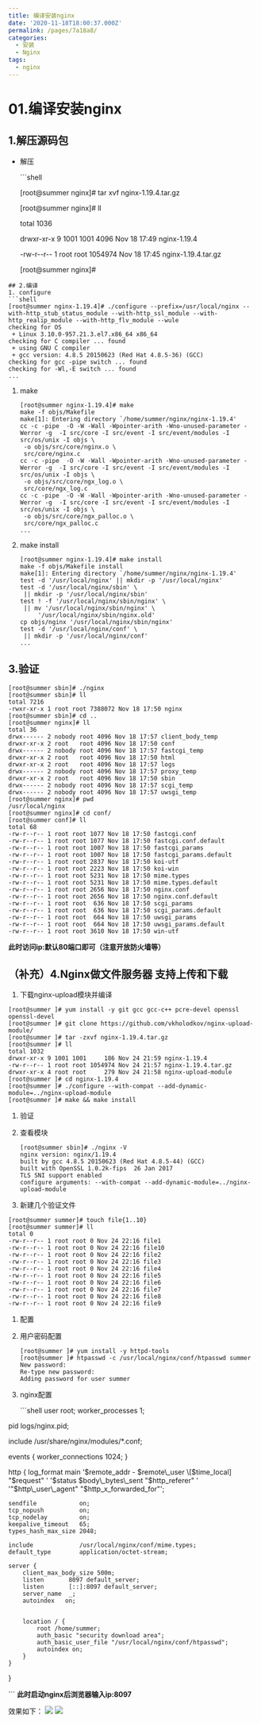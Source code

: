 ```yaml
---
title: 编译安装nginx
date: '2020-11-18T18:00:37.000Z'
permalink: /pages/7a18a8/
categories:
  - 安装
  - Nginx
tags:
  - nginx
---
```


# 01.编译安装nginx

## 1.解压源码包

* 解压

  \`\`\`shell

  \[root@summer nginx\]\# tar xvf nginx-1.19.4.tar.gz

  \[root@summer nginx\]\# ll

  total 1036

  drwxr-xr-x 9 1001 1001    4096 Nov 18 17:49 nginx-1.19.4

  -rw-r--r-- 1 root root 1054974 Nov 18 17:45 nginx-1.19.4.tar.gz

  \[root@summer nginx\]\# 

```text
## 2.编译
1. configure
```shell
[root@summer nginx-1.19.4]# ./configure --prefix=/usr/local/nginx --with-http_stub_status_module --with-http_ssl_module --with-http_realip_module --with-http_flv_module --wule
checking for OS
 + Linux 3.10.0-957.21.3.el7.x86_64 x86_64
checking for C compiler ... found
 + using GNU C compiler
 + gcc version: 4.8.5 20150623 (Red Hat 4.8.5-36) (GCC) 
checking for gcc -pipe switch ... found
checking for -Wl,-E switch ... found
...
```

1. make

   ```text
   [root@summer nginx-1.19.4]# make
   make -f objs/Makefile
   make[1]: Entering directory `/home/summer/nginx/nginx-1.19.4'
   cc -c -pipe  -O -W -Wall -Wpointer-arith -Wno-unused-parameter -Werror -g  -I src/core -I src/event -I src/event/modules -I src/os/unix -I objs \
    -o objs/src/core/nginx.o \
    src/core/nginx.c
   cc -c -pipe  -O -W -Wall -Wpointer-arith -Wno-unused-parameter -Werror -g  -I src/core -I src/event -I src/event/modules -I src/os/unix -I objs \
    -o objs/src/core/ngx_log.o \
    src/core/ngx_log.c
   cc -c -pipe  -O -W -Wall -Wpointer-arith -Wno-unused-parameter -Werror -g  -I src/core -I src/event -I src/event/modules -I src/os/unix -I objs \
    -o objs/src/core/ngx_palloc.o \
    src/core/ngx_palloc.c
   ...
   ```

2. make install

   ```text
   [root@summer nginx-1.19.4]# make install
   make -f objs/Makefile install
   make[1]: Entering directory `/home/summer/nginx/nginx-1.19.4'
   test -d '/usr/local/nginx' || mkdir -p '/usr/local/nginx'
   test -d '/usr/local/nginx/sbin' \
    || mkdir -p '/usr/local/nginx/sbin'
   test ! -f '/usr/local/nginx/sbin/nginx' \
    || mv '/usr/local/nginx/sbin/nginx' \
        '/usr/local/nginx/sbin/nginx.old'
   cp objs/nginx '/usr/local/nginx/sbin/nginx'
   test -d '/usr/local/nginx/conf' \
    || mkdir -p '/usr/local/nginx/conf'
   ...
   ```

## 3.验证

```text
[root@summer sbin]# ./nginx 
[root@summer sbin]# ll
total 7216
-rwxr-xr-x 1 root root 7388072 Nov 18 17:50 nginx
[root@summer sbin]# cd ..
[root@summer nginx]# ll
total 36
drwx------ 2 nobody root 4096 Nov 18 17:57 client_body_temp
drwxr-xr-x 2 root   root 4096 Nov 18 17:50 conf
drwx------ 2 nobody root 4096 Nov 18 17:57 fastcgi_temp
drwxr-xr-x 2 root   root 4096 Nov 18 17:50 html
drwxr-xr-x 2 root   root 4096 Nov 18 17:57 logs
drwx------ 2 nobody root 4096 Nov 18 17:57 proxy_temp
drwxr-xr-x 2 root   root 4096 Nov 18 17:50 sbin
drwx------ 2 nobody root 4096 Nov 18 17:57 scgi_temp
drwx------ 2 nobody root 4096 Nov 18 17:57 uwsgi_temp
[root@summer nginx]# pwd
/usr/local/nginx
[root@summer nginx]# cd conf/
[root@summer conf]# ll
total 68
-rw-r--r-- 1 root root 1077 Nov 18 17:50 fastcgi.conf
-rw-r--r-- 1 root root 1077 Nov 18 17:50 fastcgi.conf.default
-rw-r--r-- 1 root root 1007 Nov 18 17:50 fastcgi_params
-rw-r--r-- 1 root root 1007 Nov 18 17:50 fastcgi_params.default
-rw-r--r-- 1 root root 2837 Nov 18 17:50 koi-utf
-rw-r--r-- 1 root root 2223 Nov 18 17:50 koi-win
-rw-r--r-- 1 root root 5231 Nov 18 17:50 mime.types
-rw-r--r-- 1 root root 5231 Nov 18 17:50 mime.types.default
-rw-r--r-- 1 root root 2656 Nov 18 17:50 nginx.conf
-rw-r--r-- 1 root root 2656 Nov 18 17:50 nginx.conf.default
-rw-r--r-- 1 root root  636 Nov 18 17:50 scgi_params
-rw-r--r-- 1 root root  636 Nov 18 17:50 scgi_params.default
-rw-r--r-- 1 root root  664 Nov 18 17:50 uwsgi_params
-rw-r--r-- 1 root root  664 Nov 18 17:50 uwsgi_params.default
-rw-r--r-- 1 root root 3610 Nov 18 17:50 win-utf
```

**此时访问ip:默认80端口即可（注意开放防火墙等）**

## （补充）4.Nginx做文件服务器 支持上传和下载

1. 下载nginx-upload模块并编译

```text
[root@summer ]# yum install -y git gcc gcc-c++ pcre-devel openssl openssl-devel
[root@summer ]# git clone https://github.com/vkholodkov/nginx-upload-module/
[root@summer ]# tar -zxvf nginx-1.19.4.tar.gz 
[root@summer ]# ll
total 1032
drwxr-xr-x 9 1001 1001     186 Nov 24 21:59 nginx-1.19.4
-rw-r--r-- 1 root root 1054974 Nov 24 21:57 nginx-1.19.4.tar.gz
drwxr-xr-x 4 root root     279 Nov 24 21:58 nginx-upload-module
[root@summer ]# cd nginx-1.19.4
[root@summer ]# ./configure --with-compat --add-dynamic-module=../nginx-upload-module
[root@summer ]# make && make install
```

1. 验证
2. 查看模块

   ```text
   [root@summer sbin]# ./nginx -V
   nginx version: nginx/1.19.4
   built by gcc 4.8.5 20150623 (Red Hat 4.8.5-44) (GCC) 
   built with OpenSSL 1.0.2k-fips  26 Jan 2017
   TLS SNI support enabled
   configure arguments: --with-compat --add-dynamic-module=../nginx-upload-module
   ```

3. 新建几个验证文件

```text
[root@summer summer]# touch file{1..10}
[root@summer summer]# ll
total 0
-rw-r--r-- 1 root root 0 Nov 24 22:16 file1
-rw-r--r-- 1 root root 0 Nov 24 22:16 file10
-rw-r--r-- 1 root root 0 Nov 24 22:16 file2
-rw-r--r-- 1 root root 0 Nov 24 22:16 file3
-rw-r--r-- 1 root root 0 Nov 24 22:16 file4
-rw-r--r-- 1 root root 0 Nov 24 22:16 file5
-rw-r--r-- 1 root root 0 Nov 24 22:16 file6
-rw-r--r-- 1 root root 0 Nov 24 22:16 file7
-rw-r--r-- 1 root root 0 Nov 24 22:16 file8
-rw-r--r-- 1 root root 0 Nov 24 22:16 file9
```

1. 配置
2. 用户密码配置

   ```text
   [root@summer ]# yum install -y httpd-tools
   [root@summer ]# htpasswd -c /usr/local/nginx/conf/htpasswd summer
   New password: 
   Re-type new password: 
   Adding password for user summer
   ```

3. nginx配置

   \`\`\`shell user root; worker\_processes 1;

pid logs/nginx.pid;

include /usr/share/nginx/modules/\*.conf;

events { worker\_connections 1024; }

http { log\_format main '$remote\_addr - $remote\_user \[$time\_local\] "$request" ' '$status $body\_bytes\_sent "$http\_referer" ' '"$http\_user\_agent" "$http\_x\_forwarded\_for"';

```text
sendfile            on;
tcp_nopush          on;
tcp_nodelay         on;
keepalive_timeout   65;
types_hash_max_size 2048;

include             /usr/local/nginx/conf/mime.types;
default_type        application/octet-stream;

server {
    client_max_body_size 500m;
    listen       8097 default_server;
    listen       [::]:8097 default_server;
    server_name  _;
    autoindex   on;


    location / {
        root /home/summer;
        auth_basic "security download area";
        auth_basic_user_file "/usr/local/nginx/conf/htpasswd";
        autoindex on;
    }
}
```

}

\`\`\` **此时启动nginx后浏览器输入ip:8097**

效果如下： ![](https://cdn.jsdelivr.net/gh/summerking1/image@main/996.png) ![](https://cdn.jsdelivr.net/gh/summerking1/image@main/995.png)

